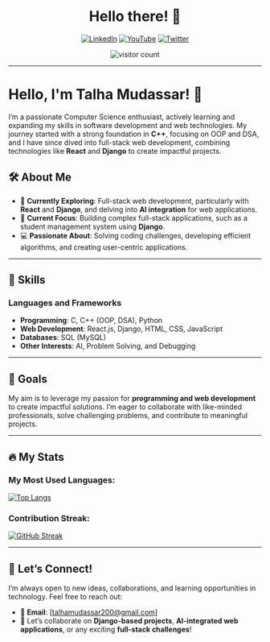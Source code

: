 <h1 align="center">Hello there! 👋</h1>
<p>


</p>
<p align="center">
  <a href="https://www.linkedin.com/in/talha-mudassar"> <img src="https://img.shields.io/badge/LinkedIn-0A66C2?style=for-the-badge&logo=linkedin&logoColor=white" alt="LinkedIn"></a>
  <a href="https://www.youtube.com/@TalhaMudassar"> <img src="https://img.shields.io/badge/YouTube-FF0000?style=for-the-badge&logo=youtube&logoColor=white" alt="YouTube"></a>
  <a href="https://twitter.com/TalhaMudassar"> <img src="https://img.shields.io/badge/Twitter-1DA1F2?style=for-the-badge&logo=twitter&logoColor=white" alt="Twitter"></a>
</p>
<p align="center">
  <img src="https://komarev.com/ghpvc/?username=TalhaMudassar&style=flat-square&color=blue" alt="visitor count" />  
</p>

---

# Hello, I'm Talha Mudassar! 👋  

I’m a passionate Computer Science enthusiast, actively learning and expanding my skills in software development and web technologies. My journey started with a strong foundation in **C++**, focusing on OOP and DSA, and I have since dived into full-stack web development, combining technologies like **React** and **Django** to create impactful projects.

## 🛠 About Me  
- 🔭 **Currently Exploring**: Full-stack web development, particularly with **React** and **Django**, and delving into **AI integration** for web applications.  
- 🌱 **Current Focus**: Building complex full-stack applications, such as a student management system using **Django**.  
- 💻 **Passionate About**: Solving coding challenges, developing efficient algorithms, and creating user-centric applications.  

---

## 🌟 Skills  
### **Languages and Frameworks**  
- **Programming**: C, C++ (OOP, DSA), Python  
- **Web Development**: React.js, Django, HTML, CSS, JavaScript  
- **Databases**: SQL (MySQL)  
- **Other Interests**: AI, Problem Solving, and Debugging  

---

## 🚀 Goals  
My aim is to leverage my passion for **programming and web development** to create impactful solutions. I’m eager to collaborate with like-minded professionals, solve challenging problems, and contribute to meaningful projects.

---

## 🔥 My Stats  

### My Most Used Languages:  
[![Top Langs](https://github-readme-stats.vercel.app/api/top-langs/?username=TalhaMudassar&layout=compact)](https://github.com/TalhaMudassar)

### Contribution Streak:  
[![GitHub Streak](https://github-readme-streak-stats.herokuapp.com?user=TalhaMudassar)](https://github.com/TalhaMudassar)



---

## 🤝 Let’s Connect!  
I’m always open to new ideas, collaborations, and learning opportunities in technology. Feel free to reach out:  
- 📧 **Email**: [talhamudassar200@gmail.com]  
- 💬 Let’s collaborate on **Django-based projects**, **AI-integrated web applications**, or any exciting **full-stack challenges**!
